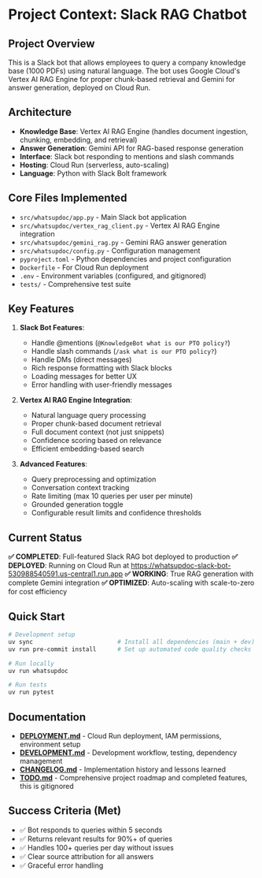 # Project Context: Slack RAG Chatbot

## Project Overview
This is a Slack bot that allows employees to query a company knowledge base (1000 PDFs) using natural language. The bot uses Google Cloud's Vertex AI RAG Engine for proper chunk-based retrieval and Gemini for answer generation, deployed on Cloud Run.

## Architecture
- **Knowledge Base**: Vertex AI RAG Engine (handles document ingestion, chunking, embedding, and retrieval)
- **Answer Generation**: Gemini API for RAG-based response generation
- **Interface**: Slack bot responding to mentions and slash commands
- **Hosting**: Cloud Run (serverless, auto-scaling)
- **Language**: Python with Slack Bolt framework

## Core Files Implemented
- `src/whatsupdoc/app.py` - Main Slack bot application
- `src/whatsupdoc/vertex_rag_client.py` - Vertex AI RAG Engine integration
- `src/whatsupdoc/gemini_rag.py` - Gemini RAG answer generation
- `src/whatsupdoc/config.py` - Configuration management
- `pyproject.toml` - Python dependencies and project configuration
- `Dockerfile` - For Cloud Run deployment
- `.env` - Environment variables (configured, and gitignored)
- `tests/` - Comprehensive test suite

## Key Features
1. **Slack Bot Features**:
   - Handle @mentions (`@KnowledgeBot what is our PTO policy?`)
   - Handle slash commands (`/ask what is our PTO policy?`)
   - Handle DMs (direct messages)
   - Rich response formatting with Slack blocks
   - Loading messages for better UX
   - Error handling with user-friendly messages

2. **Vertex AI RAG Engine Integration**:
   - Natural language query processing
   - Proper chunk-based document retrieval
   - Full document context (not just snippets)
   - Confidence scoring based on relevance
   - Efficient embedding-based search

3. **Advanced Features**:
   - Query preprocessing and optimization
   - Conversation context tracking
   - Rate limiting (max 10 queries per user per minute)
   - Grounded generation toggle
   - Configurable result limits and confidence thresholds

## Current Status
**✅ COMPLETED**: Full-featured Slack RAG bot deployed to production
**✅ DEPLOYED**: Running on Cloud Run at https://whatsupdoc-slack-bot-530988540591.us-central1.run.app
**✅ WORKING**: True RAG generation with complete Gemini integration
**✅ OPTIMIZED**: Auto-scaling with scale-to-zero for cost efficiency

## Quick Start
```bash
# Development setup
uv sync                        # Install all dependencies (main + dev)
uv run pre-commit install      # Set up automated code quality checks

# Run locally
uv run whatsupdoc

# Run tests
uv run pytest
```

## Documentation
- **[DEPLOYMENT.md](docs/DEPLOYMENT.md)** - Cloud Run deployment, IAM permissions, environment setup
- **[DEVELOPMENT.md](docs/DEVELOPMENT.md)** - Development workflow, testing, dependency management
- **[CHANGELOG.md](docs/CHANGELOG.md)** - Implementation history and lessons learned
- **[TODO.md](docs/TODO.md)** - Comprehensive project roadmap and completed features, this is gitignored

## Success Criteria (Met)
- ✅ Bot responds to queries within 5 seconds
- ✅ Returns relevant results for 90%+ of queries
- ✅ Handles 100+ queries per day without issues
- ✅ Clear source attribution for all answers
- ✅ Graceful error handling
